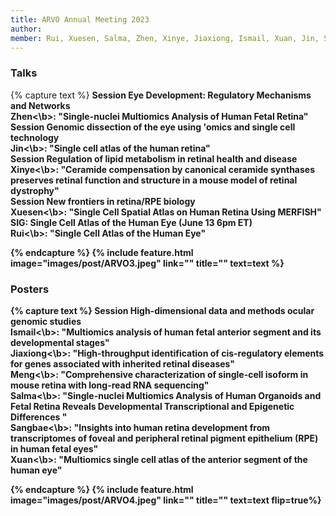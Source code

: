 ```yaml
---
title: ARVO Annual Meeting 2023
author: 
member: Rui, Xuesen, Salma, Zhen, Xinye, Jiaxiong, Ismail, Xuan, Jin, Sangbae, Meng
---
```


### Talks
{% capture text %} 
<b>Session Eye Development: Regulatory Mechanisms and Networks</b>
<br><b>Zhen<\b>: "Single-nuclei Multiomics Analysis of Human Fetal Retina" <br>
<b>Session Genomic dissection of the eye using 'omics and single cell technology</b>
<br><b>Jin<\b>: "Single cell atlas of the human retina" <br>
<b>Session Regulation of lipid metabolism in retinal health and disease</b>
<br><b>Xinye<\b>: "Ceramide compensation by canonical ceramide synthases preserves retinal function and structure in a mouse model of retinal dystrophy" <br>
<b>Session New frontiers in retina/RPE biology</b>
<br><b>Xuesen<\b>: "Single Cell Spatial Atlas on Human Retina Using MERFISH" <br>
<b>SIG: Single Cell Atlas of the Human Eye (June 13 6pm ET)</b>
<br><b>Rui<\b>: "Single Cell Atlas of the Human Eye"

{% endcapture %}
{% include feature.html image="images/post/ARVO3.jpeg" link="" title="" text=text %}


### Posters
{% capture text %} 
<b>Session High-dimensional data and methods ocular genomic studies</b>
<br><b>Ismail<\b>: "Multiomics analysis of human fetal anterior segment and its developmental stages"
<br><b>Jiaxiong<\b>: "High-throughput identification of cis-regulatory elements for genes associated with inherited retinal diseases"
<br><b>Meng<\b>: "Comprehensive characterization of single-cell isoform in mouse retina with long-read RNA sequencing"
<br><b>Salma<\b>: "Single-nuclei Multiomics Analysis of Human Organoids and Fetal Retina Reveals Developmental Transcriptional and Epigenetic Differences "
<br><b>Sangbae<\b>: "Insights into human retina development from transcriptomes of foveal and peripheral retinal pigment epithelium (RPE) in human fetal eyes"
<br><b>Xuan<\b>: "Multiomics single cell atlas of the anterior segment of the human eye"

{% endcapture %}
{% include feature.html image="images/post/ARVO4.jpeg" link="" title="" text=text flip=true%}
